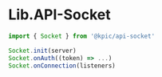 # Lib.API-Socket

```ts
import { Socket } from '@kpic/api-socket'

Socket.init(server)
Socket.onAuth((token) => ...)
Socket.onConnection(listeners)
```